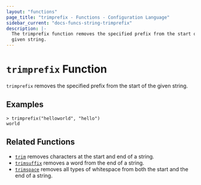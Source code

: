```yaml
---
layout: "functions"
page_title: "trimprefix - Functions - Configuration Language"
sidebar_current: "docs-funcs-string-trimprefix"
description: |-
  The trimprefix function removes the specified prefix from the start of a
  given string.
---
```


# `trimprefix` Function


`trimprefix` removes the specified prefix from the start of the given string.

## Examples

```
> trimprefix("helloworld", "hello")
world
```

## Related Functions

* [`trim`](./trim.html) removes characters at the start and end of a string.
* [`trimsuffix`](./trimsuffix.html) removes a word from the end of a string.
* [`trimspace`](./trimspace.html) removes all types of whitespace from
  both the start and the end of a string.
